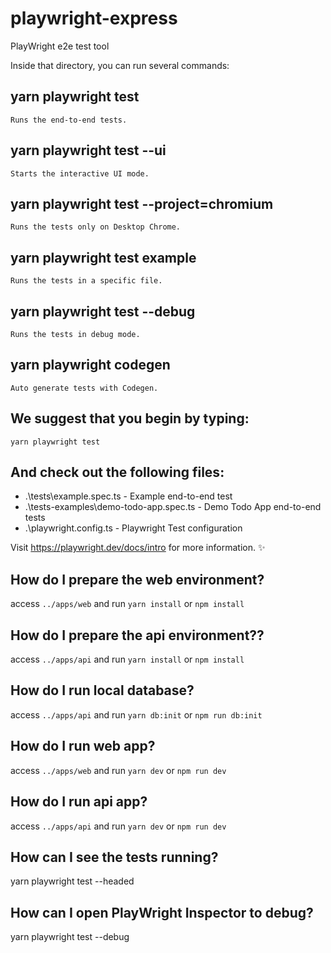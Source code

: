 # playwright-express
PlayWright e2e test tool

Inside that directory, you can run several commands:

  ## yarn playwright test
    Runs the end-to-end tests.

  ## yarn playwright test --ui
    Starts the interactive UI mode.

  ## yarn playwright test --project=chromium
    Runs the tests only on Desktop Chrome.

  ## yarn playwright test example
    Runs the tests in a specific file.

  ## yarn playwright test --debug
    Runs the tests in debug mode.

  ## yarn playwright codegen
    Auto generate tests with Codegen.

## We suggest that you begin by typing:

    yarn playwright test

## And check out the following files:
  - .\tests\example.spec.ts - Example end-to-end test
  - .\tests-examples\demo-todo-app.spec.ts - Demo Todo App end-to-end tests
  - .\playwright.config.ts - Playwright Test configuration

Visit https://playwright.dev/docs/intro for more information. ✨

## How do I prepare the web environment?

access `../apps/web` and run `yarn install` or `npm install`

## How do I prepare the api environment??

access `../apps/api` and run `yarn install` or `npm install`

## How do I run local database?

access `../apps/api` and run `yarn db:init` or `npm run db:init`

## How do I run web app?

access `../apps/web` and run `yarn dev` or `npm run dev`

## How do I run api app?

access `../apps/api` and run `yarn dev` or `npm run dev`

## How can I see the tests running?

yarn playwright test --headed

## How can I open PlayWright Inspector to debug?

yarn playwright test --debug